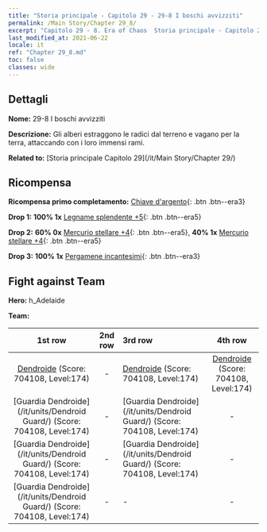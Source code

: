 ```yaml
---
title: "Storia principale - Capitolo 29 - 29-8 I boschi avvizziti"
permalink: /Main Story/Chapter 29_8/
excerpt: "Capitolo 29 - 8. Era of Chaos  Storia principale - Capitolo 29_8. 29-8 I boschi avvizziti"
last_modified_at: 2021-06-22
locale: it
ref: "Chapter 29_8.md"
toc: false
classes: wide
---
```


## Dettagli

 **Nome:** 29-8 I boschi avvizziti

 **Descrizione:** Gli alberi estraggono le radici dal terreno e vagano per la terra, attaccando con i loro immensi rami.

 **Related to:** [Storia principale Capitolo 29](/it/Main Story/Chapter 29/)

## Ricompensa

 **Ricompensa primo completamento:** [Chiave d'argento](/ItemsIT/con_693/){: .btn .btn--era3}

 **Drop 1:** **100% 1x** [Legname splendente +5](/ItemsIT/mat_97/){: .btn .btn--era5}

 **Drop 2:** **60% 0x** [Mercurio stellare +4](/ItemsIT/mat_91/){: .btn .btn--era5}, **40% 1x** [Mercurio stellare +4](/ItemsIT/mat_91/){: .btn .btn--era5}

 **Drop 3:** **100% 1x** [Pergamene incantesimi](/ItemsIT/con_694/){: .btn .btn--era3}


## Fight against Team
 **Hero:** h_Adelaide

 **Team:**


  | 1st row | 2nd row | 3rd row | 4th row |
  |:----:|:----:|:----|:----:|
  | [Dendroide](/it/units/Treant/) (Score: 704108, Level:174)  | - | [Dendroide](/it/units/Treant/) (Score: 704108, Level:174)  | [Dendroide](/it/units/Treant/) (Score: 704108, Level:174)  |
  | [Guardia Dendroide](/it/units/Dendroid Guard/) (Score: 704108, Level:174)  | - | [Guardia Dendroide](/it/units/Dendroid Guard/) (Score: 704108, Level:174)  | - |
  | [Guardia Dendroide](/it/units/Dendroid Guard/) (Score: 704108, Level:174)  | - | [Guardia Dendroide](/it/units/Dendroid Guard/) (Score: 704108, Level:174)  | - |
  | [Guardia Dendroide](/it/units/Dendroid Guard/) (Score: 704108, Level:174)  | - | - | - |


